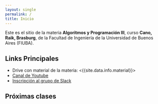 ```yaml
---
layout: single
permalink: /
title: Inicio
---
```


Este es el sitio de la materia **Algoritmos y Programación III**, curso **<span id="sorted-names">Cano, Raik, Brasburg</span>**, de la Facultad de Ingeniería de la Universidad de Buenos Aires (FIUBA).

## Links Principales

- Drive con material de la materia: <{{site.data.info.material}}>
- <a target="_blanck" href="{{site.data.info.canal}}"> Canal de Youtube </a>
- <a href="{{site.data.info.slack}}" target="_blanck">Inscripción al grupo de Slack</a>
<!-- TODO -->

## Próximas clases

<div id="proximas-clases"></div>

<!-- JS -->
<script src="{{ '/assets/js/proximasClases.js' | relative_url }}"></script>
<script src="{{ '/assets/js/ordenarNombres.js' | relative_url }}"></script>
